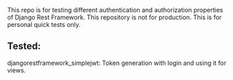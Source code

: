 This repo is for testing different authentication and authorization properties of Django Rest Framework.
This repository is not for production.
This is for personal quick tests only.

Tested:
-------
djangorestframework_simplejwt: Token generation with login and using it for views.